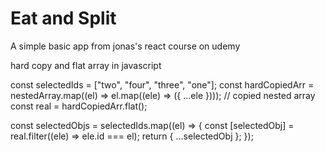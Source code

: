 # Eat and Split

A simple basic app from jonas's react course on udemy


hard copy and flat array in javascript

const selectedIds = ["two", "four", "three", "one"];
const hardCopiedArr = nestedArray.map((el) => el.map((ele) => ({ ...ele }))); // copied nested array
const real = hardCopiedArr.flat();

const selectedObjs = selectedIds.map((el) => {
  const [selectedObj] = real.filter((ele) => ele.id === el);
  return { ...selectedObj };
});
